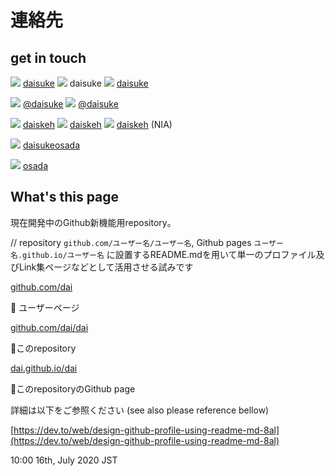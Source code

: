 # 連絡先

## get in touch

[![](https://icongr.am/simple/twitter.svg?size=24&color=currentColor&colored=false)](https://twitter.com/) [daisuke](https://twitter.com/daisuke)
[![](https://icongr.am/simple/basecamp.svg?size=24&color=currentColor&colored=false)](https://app.hey.com) daisuke
[![](https://icongr.am/simple/angellist.svg?size=24&color=currentColor&colored=false)](https://angel.co) [daisuke](https://angel.co/p/daisuke)

[![](https://icongr.am/simple/medium.svg?size=24&color=currentColor&colored=false)](https://medium.com/) [@daisuke](https://medium.com/@daisuke)
[![](https://icongr.am/simple/producthunt.svg?size=24&color=currentColor&colored=false)](https://producthunt.com/) [@daisuke](https://producthunt.com/@daisuke)

[![](https://icongr.am/simple/telegram.svg?size=24&color=currentColor&colored=false)](https://t.me) [daiskeh](https://t.me/daiskeh)
[![](https://icongr.am/simple/facebook.svg?size=24&color=currentColor&colored=false)](https://facebook.com) [daiskeh](https://facebook.com/daiskeh)
[![](https://icongr.am/simple/pokémon.svg?size=24&color=currentColor&colored=false)]() [daiskeh]() (NIA)

[![](https://icongr.am/simple/instagram.svg?size=24&color=currentColor&colored=false)](https://instagram.com) [daisukeosada](https://instagram.com/daisukeosada)

[![](https://icongr.am/simple/linkedin.svg?size=24&color=currentColor&colored=false)](https://linkedin.com) [osada](https://linkedin.com/in/osada)

## What's this page

現在開発中のGithub新機能用repository。

// repository `github.com/ユーザー名/ユーザー名`, Github pages `ユーザー名.github.io/ユーザー名` に設置するREADME.mdを用いて単一のプロファイル及びLink集ページなどとして活用させる試みです

[github.com/dai](https://github.com/dai)

   :arrow_up_small: ユーザーページ

[github.com/dai/dai](https://github.com/dai/dai)

   :arrow_up_small:このrepository

[dai.github.io/dai](https://dai.github.io/dai)

   :arrow_up_small:このrepositoryのGithub page

詳細は以下をご参照ください (see also please reference bellow)

[https://dev.to/web/design-github-profile-using-readme-md-8al](https://dev.to/web/design-github-profile-using-readme-md-8al)

10:00 16th, July 2020 JST
